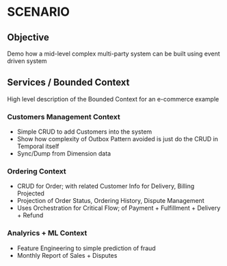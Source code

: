 # SCENARIO

## Objective

Demo how a mid-level complex multi-party system can be built using event driven system

## Services / Bounded Context

High level description of the Bounded Context for an e-commerce example

### Customers Management Context

- Simple CRUD to add Customers into the system
- Show how complexity of Outbox Pattern avoided is just do the CRUD in Temporal itself
- Sync/Dump from Dimension data

### Ordering Context

- CRUD for Order; with related Customer Info for Delivery, Billing Projected
- Projection of Order Status, Ordering History, Dispute Management
- Uses Orchestration for Critical Flow; of Payment + Fulfillment + Delivery + Refund

### Analyrics + ML Context

- Feature Engineering to simple prediction of fraud
- Monthly Report of Sales + Disputes
